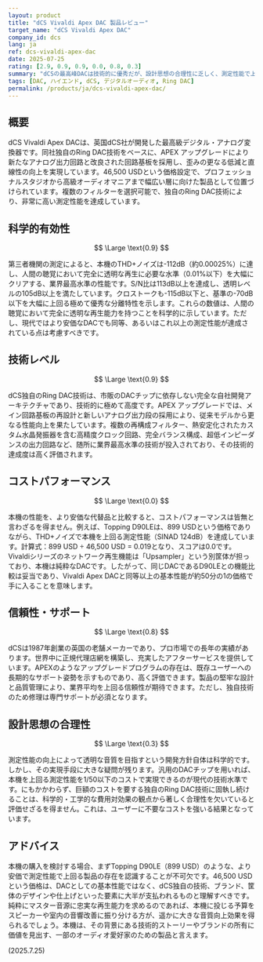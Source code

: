 ```yaml
---
layout: product
title: "dCS Vivaldi Apex DAC 製品レビュー"
target_name: "dCS Vivaldi Apex DAC" 
company_id: dcs
lang: ja
ref: dcs-vivaldi-apex-dac
date: 2025-07-25
rating: [2.9, 0.9, 0.9, 0.0, 0.8, 0.3]
summary: "dCSの最高峰DACは技術的に優秀だが、設計思想の合理性に乏しく、測定性能で上回る選択肢が1/50以下の価格で存在するため、コストパフォーマンスは皆無。"
tags: [DAC, ハイエンド, dCS, デジタルオーディオ, Ring DAC]
permalink: /products/ja/dcs-vivaldi-apex-dac/
---
```


## 概要

dCS Vivaldi Apex DACは、英国dCS社が開発した最高級デジタル・アナログ変換器です。同社独自のRing DAC技術をベースに、APEX アップグレードにより新たなアナログ出力回路と改良された回路基板を採用し、歪みの更なる低減と直線性の向上を実現しています。46,500 USDという価格設定で、プロフェッショナルスタジオから高級オーディオマニアまで幅広い層に向けた製品として位置づけられています。複数のフィルターを選択可能で、独自のRing DAC技術により、非常に高い測定性能を達成しています。

## 科学的有効性

$$ \Large \text{0.9} $$

第三者機関の測定によると、本機のTHD+ノイズは-112dB（約0.00025%）に達し、人間の聴覚において完全に透明な再生に必要な水準（0.01%以下）を大幅にクリアする、業界最高水準の性能です。S/N比は113dB以上を達成し、透明レベルの105dB以上を満たしています。クロストークも-115dB以下と、基準の-70dB以下を大幅に上回る極めて優秀な分離特性を示します。これらの数値は、人間の聴覚において完全に透明な再生能力を持つことを科学的に示しています。ただし、現代ではより安価なDACでも同等、あるいはこれ以上の測定性能が達成されている点は考慮すべきです。

## 技術レベル

$$ \Large \text{0.9} $$

dCS独自のRing DAC技術は、市販のDACチップに依存しない完全な自社開発アーキテクチャであり、技術的に極めて高度です。APEX アップグレードでは、メイン回路基板の再設計と新しいアナログ出力段の採用により、従来モデルから更なる性能向上を果たしています。複数の再構成フィルター、熱安定化されたカスタム水晶発振器を含む高精度クロック回路、完全バランス構成、超低インピーダンスの出力回路など、随所に業界最高水準の技術が投入されており、その技術的達成度は高く評価されます。

## コストパフォーマンス

$$ \Large \text{0.0} $$

本機の性能を、より安価な代替品と比較すると、コストパフォーマンスは皆無と言わざるを得ません。例えば、Topping D90LEは、899 USDという価格でありながら、THD+ノイズで本機を上回る測定性能（SINAD 124dB）を達成しています。計算式：899 USD ÷ 46,500 USD = 0.019となり、スコアは0.0です。Vivaldiシリーズのネットワーク再生機能は「Upsampler」という別筐体が担っており、本機は純粋なDACです。したがって、同じDACであるD90LEとの機能比較は妥当であり、Vivaldi Apex DACと同等以上の基本性能が約50分の1の価格で手に入ることを意味します。

## 信頼性・サポート

$$ \Large \text{0.8} $$

dCSは1987年創業の英国の老舗メーカーであり、プロ市場での長年の実績があります。世界中に正規代理店網を構築し、充実したアフターサービスを提供しています。APEXのようなアップグレードプログラムの存在は、既存ユーザーへの長期的なサポート姿勢を示すものであり、高く評価できます。製品の堅牢な設計と品質管理により、業界平均を上回る信頼性が期待できます。ただし、独自技術のため修理は専門サポートが必須となります。

## 設計思想の合理性

$$ \Large \text{0.3} $$

測定性能の向上によって透明な音質を目指すという開発方針自体は科学的です。しかし、その実現手段に大きな疑問が残ります。汎用のDACチップを用いれば、本機を上回る測定性能を1/50以下のコストで実現できるのが現代の技術水準です。にもかかわらず、巨額のコストを要する独自のRing DAC技術に固執し続けることは、科学的・工学的な費用対効果の観点から著しく合理性を欠いていると評価せざるを得ません。これは、ユーザーに不要なコストを強いる結果となっています。

## アドバイス

本機の購入を検討する場合、まずTopping D90LE（899 USD）のような、より安価で測定性能で上回る製品の存在を認識することが不可欠です。46,500 USDという価格は、DACとしての基本性能ではなく、dCS独自の技術、ブランド、筐体のデザインや仕上げといった要素に大半が支払われるものと理解すべきです。純粋にマスター音源に忠実な再生能力を求めるのであれば、本機に投じる予算をスピーカーや室内の音響改善に振り分ける方が、遥かに大きな音質向上効果を得られるでしょう。本機は、その背景にある技術的ストーリーやブランドの所有に価値を見出す、一部のオーディオ愛好家のための製品と言えます。

(2025.7.25)
